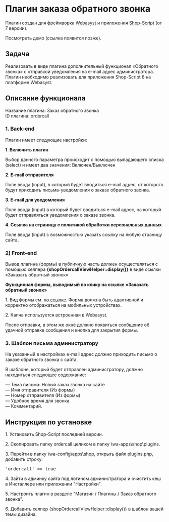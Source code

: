 <h1 class="title">Плагин заказа обратного звонка</h1>
<p>Плагин создан для фреймворка <a href="https://www.webasyst.ru/" target="_blank">Webasyst</a> и приложения <a href="https://www.webasyst.ru/store/app/shop/" target="_blank">Shop-Script</a> (от 7 версии).</p>

<p>Посмотреть демо (ссылка появится позже).</p>

<h2>Задача</h2>
Реализовать в виде плагина дополнительный функционал «Обратного звонка» с отправкой уведомления на e-mail адрес администратора. Плагин необходимо реализовать для приложения Shop-Script 8 на платформе Webasyst.

<h2>Описание функционала</h2>

<p>Название плагина: Заказ обратного звонка<br>
ID плагина: ordercall</p>

<h3>1. Back-end</h3>

<p>Плагин имеет следующие настройки:</p>
<p><b>1. Включить плагин</b></p>
<p>Выбор данного параметра происходит с помощью выпадающего списка (select) и имеет два значения: Включен/Выключен</p>
<p><b>2. E-mail  отправителя</b></p>
<p>Поле ввода (input), в который будет вводиться e-mail адрес, от которого будут приходить письма-уведомления о заказе обратного звонка.</p>
<p><b>3. E-mail для уведомления</b></p>
<p>Поле ввода (input) в который будет вводиться e-mail адрес, на который будет отправляться уведомления о заказе звонка.</p>
<p><b>4. Ссылка на страницу с  политикой обработки персональных данных</b></p>
<p>Поле ввода (input) с возможностью указать ссылку на любую страницу сайта.</p>

<h3>2) Front-end</h3>

<p>Вывод плагина (формы) в публичную часть должен осуществляться с помощью хелпера <b>{shopOrdercallViewHelper::display()}</b>  в виде ссылки «Заказать обратный звонок»</p>
<p><b>Функционал формы, выводимый по клику на ссылке «Заказать обратный звонок»</b></p>
<p>1. Вид формы см. <a href="https://github.com/allicen/Webasyst/blob/master/%D0%9F%D0%BB%D0%B0%D0%B3%D0%B8%D0%BD%20%D0%B7%D0%B0%D0%BA%D0%B0%D0%B7%D0%B0%20%D0%BE%D0%B1%D1%80%D0%B0%D1%82%D0%BD%D0%BE%D0%B3%D0%BE%20%D0%B7%D0%B2%D0%BE%D0%BD%D0%BA%D0%B0/img.png" target="_blank">по ссылке</a>. Форма должна быть адаптивной и корректно отображаться на мобильных устройствах.</p>
<p>2. Капча используется встроенная в Webasyst.</p>
<p>После отправки, в этом же окне должно появиться сообщение об удачной отправке сообщения и кнопка для закрытия формы.</p>

<h3>3. Шаблон письма администратору</h3>

<p>На указанный в настройках e-mail адрес должно приходить письмо о заказе обратного звонка с сайта.</p>
<p>В шаблоне, который будет отправлен администратору, должно находиться следующее содержание:</p>
<p>— Тема письма: Новый заказ звонка на сайте<br>
— Имя отправителя (Из формы)<br>
— Номер отправителя (Из формы)<br>
— Удобное время для звонка<br>
— Комментарий.</p>

<h2>Инструкция по установке</h2>
<p>1. Установить Shop-Script последней версии.</p>
<p>2. Скопировать папку ordercall целиком в папку \wa-apps\shop\plugins.  </p>
<p>3. Перейти в папку \wa-config\apps\shop, открыть файл plugins.php, добавить строку:</p>
<pre>'ordercall' => true</pre>
<p>4. Зайти в админку сайта под логином администратора и очистить кеш в Инсталлере или приложении "Настройки".</p>
<p>5. Настроить плагин в разделе "Магазин / Плагины / Заказ обратного звонка".</p>
<p>6. Добавить хелпер {shopOrdercallViewHelper::display()} в шаблон вашей темы дизайна.</p>

